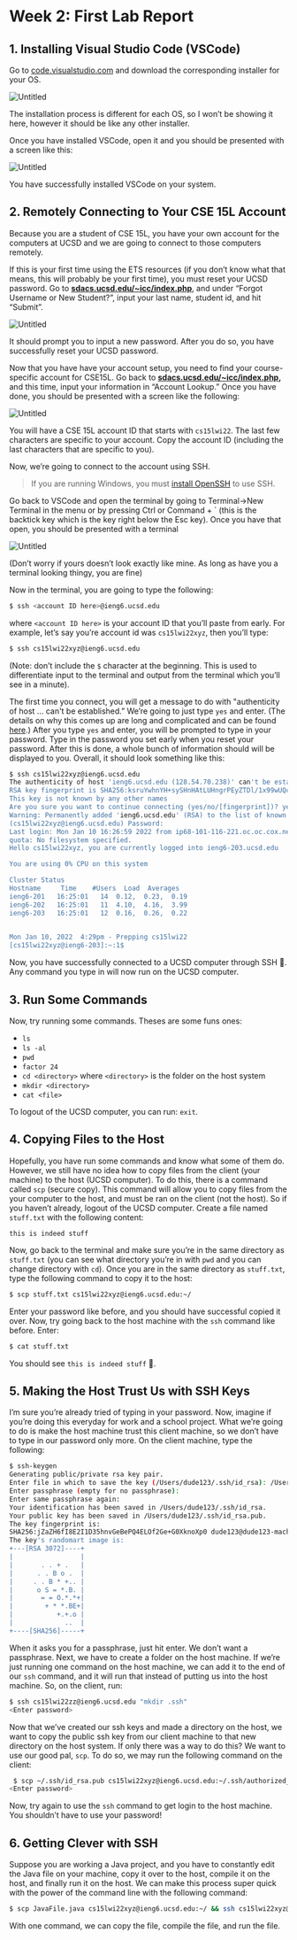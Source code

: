 # Week 2: First Lab Report

## 1. Installing Visual Studio Code (VSCode)

Go to [code.visualstudio.com](https://code.visualstudio.com/) and download the corresponding installer for your OS.

![Untitled](week2-first-lab-report/Untitled.png)

The installation process is different for each OS, so I won’t be showing it here, however it should be like any other installer.

Once you have installed VSCode, open it and you should be presented with a screen like this:

![Untitled](week2-first-lab-report/Untitled%201.png)

You have successfully installed VSCode on your system.

## 2. Remotely Connecting to Your CSE 15L Account

Because you are a student of CSE 15L, you have your own account for the computers at UCSD and we are going to connect to those computers remotely.

If this is your first time using the ETS resources (if you don’t know what that means, this will probably be your first time), you must reset your UCSD password. Go to **[sdacs.ucsd.edu/~icc/index.php](https://sdacs.ucsd.edu/~icc/index.php)**, and under “Forgot Username or New Student?”, input your last name, student id, and hit “Submit”.

![Untitled](week2-first-lab-report/Untitled%202.png)

It should prompt you to input a new password. After you do so, you have successfully reset your UCSD password.

Now that you have have your account setup, you need to find your course-specific account for CSE15L. Go back to **[sdacs.ucsd.edu/~icc/index.php](https://sdacs.ucsd.edu/~icc/index.php),** and this time, input your information in “Account Lookup.” Once you have done, you should be presented with a screen like the following:

![Untitled](week2-first-lab-report/Untitled%203.png)

You will have a CSE 15L account ID that starts with `cs15lwi22`. The last few characters are specific to your account. Copy the account ID (including the last characters that are specific to you).

Now, we’re going to connect to the account using SSH.

> If you are running Windows, you must [install OpenSSH](https://docs.microsoft.com/en-us/windows-server/administration/openssh/openssh_install_firstuse) to use SSH.
> 

Go back to VSCode and open the terminal by going to Terminal→New Terminal in the menu or by pressing Ctrl or Command + ` (this is the backtick key which is the key right below the Esc key). Once you have that open, you should be presented with a terminal

![Untitled](week2-first-lab-report/Untitled%204.png)

(Don’t worry if yours doesn’t look exactly like mine. As long as have you a terminal looking thingy, you are fine)

Now in the terminal, you are going to type the following:

```bash
$ ssh <account ID here>@ieng6.ucsd.edu
```

where `<account ID here>` is your account ID that you’ll paste from early. For example, let’s say you’re account id was `cs15lwi22xyz`, then you’ll type:

```bash
$ ssh cs15lwi22xyz@ieng6.ucsd.edu
```

(Note: don’t include the `$` character at the beginning. This is used to differentiate input to the terminal and output from the terminal which you’ll see in a minute).

The first time you connect, you will get a message to do with "authenticity of host ... can't be established.” We’re going to just type `yes` and enter. (The details on why this comes up are long and complicated and can be found [here](https://superuser.com/questions/421074/ssh-the-authenticity-of-host-host-cant-be-established/421084#421084).) After you type `yes` and enter, you will be prompted to type in your password. Type in the password you set early when you reset your password. After this is done, a whole bunch of information should will be displayed to you. Overall, it should look something like this:

```bash
$ ssh cs15lwi22xyz@ieng6.ucsd.edu
The authenticity of host 'ieng6.ucsd.edu (128.54.70.238)' can't be established.
RSA key fingerprint is SHA256:ksruYwhnYH+sySHnHAtLUHngrPEyZTDl/1x99wUQcec.
This key is not known by any other names
Are you sure you want to continue connecting (yes/no/[fingerprint])? yes
Warning: Permanently added 'ieng6.ucsd.edu' (RSA) to the list of known hosts.
(cs15lwi22xyz@ieng6.ucsd.edu) Password: 
Last login: Mon Jan 10 16:26:59 2022 from ip68-101-116-221.oc.oc.cox.net
quota: No filesystem specified.
Hello cs15lwi22xyz, you are currently logged into ieng6-203.ucsd.edu

You are using 0% CPU on this system

Cluster Status 
Hostname     Time    #Users  Load  Averages  
ieng6-201   16:25:01   14  0.12,  0.23,  0.19
ieng6-202   16:25:01   11  4.10,  4.16,  3.99
ieng6-203   16:25:01   12  0.16,  0.26,  0.22

 
Mon Jan 10, 2022  4:29pm - Prepping cs15lwi22
[cs15lwi22xyz@ieng6-203]:~:1$
```

Now, you have successfully connected to a UCSD computer through SSH 🎉. Any command you type in will now run on the UCSD computer.

## 3. Run Some Commands

Now, try running some commands. Theses are some funs ones:

- `ls`
- `ls -al`
- `pwd`
- `factor 24`
- `cd <directory>` where `<directory>` is the folder on the host system
- `mkdir <directory>`
- `cat <file>`

To logout of the UCSD computer, you can run: `exit`.

## 4. Copying Files to the Host

Hopefully, you have run some commands and know what some of them do. However, we still have no idea how to copy files from the client (your machine) to the host (UCSD computer). To do this, there is a command called `scp` (secure copy). This command will allow you to copy files from the your computer to the host, and must be ran on the client (not the host). So if you haven’t already, logout of the UCSD computer. Create a file named `stuff.txt` with the following content:

```
this is indeed stuff
```

Now, go back to the terminal and make sure you’re in the same directory as `stuff.txt` (you can see what directory you’re in with `pwd` and you can change directory with `cd`). Once you are in the same directory as `stuff.txt`, type the following command to copy it to the host:

```bash
$ scp stuff.txt cs15lwi22xyz@ieng6.ucsd.edu:~/
```

Enter your password like before, and you should have successful copied it over. Now, try going back to the host machine with the `ssh` command like before. Enter:

```bash
$ cat stuff.txt
```

You should see `this is indeed stuff` 🎉.

## 5. Making the Host Trust Us with SSH Keys

I’m sure you’re already tried of typing in your password. Now, imagine if you’re doing this everyday for work and a school project. What we’re going to do is make the host machine trust this client machine, so we don’t have to type in our password only more. On the client machine, type the following:

```bash
$ ssh-keygen
Generating public/private rsa key pair.
Enter file in which to save the key (/Users/dude123/.ssh/id_rsa): /Users/dude123/.ssh/id_rsa
Enter passphrase (empty for no passphrase): 
Enter same passphrase again: 
Your identification has been saved in /Users/dude123/.ssh/id_rsa.
Your public key has been saved in /Users/dude123/.ssh/id_rsa.pub.
The key fingerprint is:
SHA256:jZaZH6fI8E2I1D35hnvGeBePQ4ELOf2Ge+G0XknoXp0 dude123@dude123-machine
The key's randomart image is:
+---[RSA 3072]----+
|                 |
|       . . + .   |
|      . . B o .  |
|     . . B * +.. |
|      o S = *.B. |
|       = = O.*.*+|
|        + * *.BE+|
|           +.+.o |
|             ..  |
+----[SHA256]-----+
```

When it asks you for a passphrase, just hit enter. We don’t want a passphrase. Next, we have to create a folder on the host machine. If we’re just running one command on the host machine, we can add it to the end of our `ssh` command, and it will run that instead of putting us into the host machine. So, on the client, run:

```bash
$ ssh cs15lwi22zz@ieng6.ucsd.edu "mkdir .ssh"
<Enter password>
```

Now that we’ve created our ssh keys and made a directory on the host, we want to copy the public ssh key from our client machine to that new directory on the host system. If only there was a way to do this? We want to use our good pal, `scp`. To do so, we may run the following command on the client:

```bash
 $ scp ~/.ssh/id_rsa.pub cs15lwi22xyz@ieng6.ucsd.edu:~/.ssh/authorized_keys
<Enter password>
```

Now, try again to use the `ssh` command to get login to the host machine. You shouldn’t have to use your password!

## 6. Getting Clever with SSH

Suppose you are working a Java project, and you have to constantly edit the Java file on your machine, copy it over to the host, compile it on the host, and finally run it on the host. We can make this process super quick with the power of the command line with the following command:

```bash
$ scp JavaFile.java cs15lwi22xyz@ieng6.ucsd.edu:~/ && ssh cs15lwi22xyz@ieng6.ucsd.edu "javac JavaFile.java && java JavaFile"
```

With one command, we can copy the file, compile the file, and run the file.
